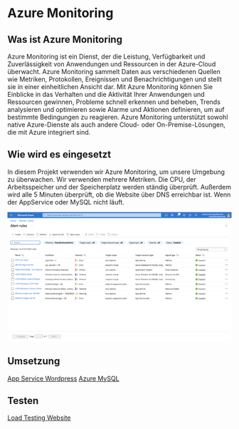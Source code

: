 # Azure Monitoring

## Was ist Azure Monitoring

Azure Monitoring ist ein Dienst, der die Leistung, Verfügbarkeit und Zuverlässigkeit von Anwendungen und Ressourcen in der Azure-Cloud überwacht. Azure Monitoring sammelt Daten aus verschiedenen Quellen wie Metriken, Protokollen, Ereignissen und Benachrichtigungen und stellt sie in einer einheitlichen Ansicht dar. Mit Azure Monitoring können Sie Einblicke in das Verhalten und die Aktivität Ihrer Anwendungen und Ressourcen gewinnen, Probleme schnell erkennen und beheben, Trends analysieren und optimieren sowie Alarme und Aktionen definieren, um auf bestimmte Bedingungen zu reagieren. Azure Monitoring unterstützt sowohl native Azure-Dienste als auch andere Cloud- oder On-Premise-Lösungen, die mit Azure integriert sind.

## Wie wird es eingesetzt

In diesem Projekt verwenden wir Azure Monitoring, um unsere Umgebung zu überwachen. Wir verwenden mehrere Metriken. Die CPU, der Arbeitsspeicher und der Speicherplatz werden ständig überprüft. Außerdem wird alle 5 Minuten überprüft, ob die Website über DNS erreichbar ist. Wenn der AppService oder MySQL nicht läuft.

![](attachments/Pasted%20image%2020230709220815.png)

## Umsetzung
[App Service Wordpress](App%20Service%20Wordpress.md)
[Azure MySQL](Azure%20MySQL.md)

## Testen
[Load Testing Website](Load%20Testing%20Website.md)




